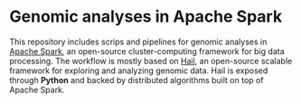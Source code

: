 # Genomic analyses in Apache Spark

This repository includes scrips and pipelines for genomic analyses in [Apache Spark](https://spark.apache.org/), an open-source cluster-computing framework for big data processing. The workflow is mostly based on [Hail](https://hail.is), an open-source scalable framework for exploring and analyzing genomic data. Hail is exposed through **Python** and backed by distributed algorithms built on top of Apache Spark.

